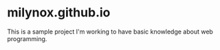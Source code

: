 # milynox.github.io
This is a sample project I'm working to have basic knowledge about web programming. 
